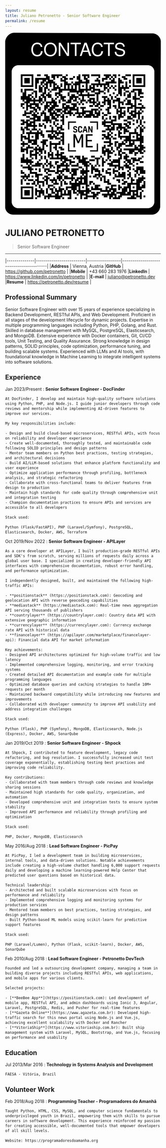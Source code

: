 ```yaml
---
layout: resume
title: Juliano Petronetto - Senior Software Engineer
permalink: /resume
---
```

![Contacts](/assets/images/qrcode.png)

JULIANO PETRONETTO
=====================================================================================================

> Senior Software Engineer

-----------------------------------------------------------------------------------------------------

|--------------|-------------------------|-----------------|----------------------------------------|
|**Address**   | Vienna, Austria         |**GitHub**       | https://github.com/petronetto          |
|**Mobile**    | +43 660 283 1976        |**LinkedIn**     | https://www.linkedin.com/in/petronetto |
|**E-mail**    | juliano@petronetto.dev  |**Resume**       | https://petronetto.dev/resume          |


Professional Summary
-----------------------------------------------------------------------------------------------------
Senior Software Engineer with over 15 years of experience specializing in Backend Development, RESTful APIs, and Web Development. Proficient in all stages of the development lifecycle for dynamic projects. Expertise in multiple programming languages including Python, PHP, Golang, and Rust. Skilled in database management with MySQL, PostgreSQL, Elasticsearch, and MongoDB. Extensive experience with Docker containers, Git, CI/CD tools, Unit Testing, and Quality Assurance. Strong knowledge in design patterns, SOLID principles, code optimization, performance tuning, and building scalable systems. Experienced with LLMs and AI tools, with foundational knowledge in Machine Learning to integrate intelligent systems into software solutions.


Experience
-----------------------------------------------------------------------------------------------------

Jan 2023/Present
:   **Senior Software Engineer - DocFinder**

    At DocFinder, I develop and maintain high-quality software solutions using Python, PHP, and Node.js. I guide junior developers through code reviews and mentorship while implementing AI-driven features to improve our services.

    My key responsibilities include:

    - Design and build cloud-based microservices, RESTful APIs, with focus on reliability and developer experience
    - Create well-documented, thoroughly tested, and maintainable code following SOLID principles and design patterns
    - Mentor team members on Python best practices, testing strategies, and architectural decisions
    - Build AI/LLM-based solutions that enhance platform functionality and user experience
    - Optimize application performance through profiling, bottleneck analysis, and strategic refactoring
    - Collaborate with cross-functional teams to deliver features from design to production
    - Maintain high standards for code quality through comprehensive unit and integration testing
    - Champion documentation practices to ensure APIs and services are accessible to all developers

    Stack used:

    Python (Flask/FastAPI), PHP (Laravel/Symfony), PostgreSQL, Elasticsearch, Docker, AWS, Terraform

Oct 2019/Nov 2022
:   **Senior Software Engineer - APILayer**

    As a core developer at APILayer, I built production-grade RESTful APIs and SDK's from scratch, serving millions of requests daily across a global user base. I specialized in creating developer-friendly API interfaces with comprehensive documentation, robust error handling, and performance optimization.

    I independently designed, built, and maintained the following high-traffic APIs:

    - **positionstack** (https://positionstack.com): Geocoding and geolocation API with reverse geocoding capabilities
    - **mediastack** (https://mediastack.com): Real-time news aggregation API serving thousands of publishers
    - **countrylayer** (https://countrylayer.com): Country data API with extensive geographic information
    - **currencylayer** (https://currencylayer.com): Currency exchange rate API with historical data
    - **financelayer** (https://apilayer.com/marketplace/financelayer-api): Financial data API for market information

    Key achievements:
    - Designed API architectures optimized for high-volume traffic and low latency
    - Implemented comprehensive logging, monitoring, and error tracking systems
    - Created detailed API documentation and example code for multiple programming languages
    - Optimized database queries and caching strategies to handle 10M+ requests per month
    - Maintained backward compatibility while introducing new features and improvements
    - Collaborated with developer community to improve API usability and address integration challenges
    
    Stack used:

    Python (Flask), PHP (Symfony), MongoDB, Elasticsearch, Node.js (Express), Docker, AWS, SonarQube

Jan 2019/Oct 2019
:   **Senior Software Engineer - Shpock**

    At Shpock, I contributed to feature development, legacy code refactoring, and bug resolution. I successfully increased unit test coverage exponentially, establishing testing best practices and improving code reliability.

    Key contributions:
    - Collaborated with team members through code reviews and knowledge sharing sessions
    - Maintained high standards for code quality, organization, and automation
    - Developed comprehensive unit and integration tests to ensure system stability
    - Improved API performance and reliability through profiling and optimization

    Stack used:

    PHP, Docker, MongoDB, Elasticsearch

May 2016/Aug 2018
:   **Lead Software Engineer - PicPay**

    At PicPay, I led a development team in building microservices, internal tools, and data-driven solutions. Notable achievements include creating a high-volume chatbot handling 6,000 support requests daily and developing a machine learning-powered Help Center that predicted user questions based on historical data.

    Technical leadership:
    - Architected and built scalable microservices with focus on performance and reliability
    - Implemented comprehensive logging and monitoring systems for production services
    - Mentored team members on best practices, testing strategies, and design patterns
    - Built Python-based ML models using scikit-learn for predictive support features

    Stack used:

    PHP (Laravel/Lumen), Python (Flask, scikit-learn), Docker, AWS, SonarQube

Feb 2010/Aug 2018
:   **Lead Software Engineer - Petronetto DevTech**

    Founded and led a outsourcing development company, managing a team in building diverse projects including RESTful APIs, web applications, and mobile apps for various clients.

    Selected projects:

    - [**BeeBee App**](https://positionstack.com): Led development of mobile app, RESTful API, and admin dashboards using Ionic 3, Angular, Laravel, PostgreSQL, Redis, and Pusher for real-time features
    - [**Gazeta Online**](https://www.agazeta.com.br): Developed high-traffic search for this news portal using Node.js and Vue.js, achieving excellent scalability with Docker and Rancher
    - [**VitoriaShip**](https://www.vitoriaship.com.br): Built ship management system with Laravel, MySQL, Bootstrap, and Vue.js, focusing on performance and usability


Education
-----------------------------------------------------------------------------------------------------

Jul 2013/Mar 2016
:   **Technology in Systems Analysis and Development**

    FAESA - Vitória, Brazil


Volunteer Work
-----------------------------------------------------------------------------------------------------

Feb 2018/Aug 2018
:   **Programming Teacher - Programadores do Amanhã**

    Taught Python, HTML, CSS, MySQL, and computer science fundamentals to underprivileged youth in Brazil, empowering them with skills to pursue careers in software development. This experience reinforced my passion for creating accessible, well-documented tools that empower developers of all skill levels.

    Website: https://programadoresdoamanha.org
